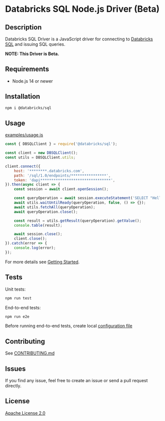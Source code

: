 # Databricks SQL Node.js Driver (Beta)

## Description

Databricks SQL Driver is a JavaScript driver for connecting to [Databricks SQL](https://databricks.com/product/databricks-sql) and issuing SQL queries.

**NOTE: This Driver is Beta.**

## Requirements

- Node.js 14 or newer

## Installation

```bash
npm i @databricks/sql
```

## Usage

[examples/usage.js](examples/usage.js)
```javascript
const { DBSQLClient } = require('@databricks/sql');

const client = new DBSQLClient();
const utils = DBSQLClient.utils;

client.connect({
    host: '********.databricks.com',
    path: '/sql/1.0/endpoints/****************',
    token: 'dapi********************************',
}).then(async client => {
    const session = await client.openSession();

    const queryOperation = await session.executeStatement('SELECT "Hello, World!"', { runAsync: true });
    await utils.waitUntilReady(queryOperation, false, () => {});
    await utils.fetchAll(queryOperation);
    await queryOperation.close();

    const result = utils.getResult(queryOperation).getValue();
    console.table(result);

    await session.close();
    client.close();
}).catch(error => {
    console.log(error);
});
```

For more details see [Getting Started](docs/readme.md).

## Tests

Unit tests:

```bash
npm run test
```

End-to-end tests:

```bash
npm run e2e
```

Before running end-to-end tests, create local [configuration file](tests/e2e/utils/config.js)

## Contributing

See [CONTRIBUTING.md](CONTRIBUTING.md)

## Issues

If you find any issue, feel free to create an issue or send a pull request directly.

## License
 
[Apache License 2.0](LICENSE)
